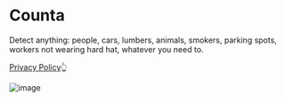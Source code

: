 # Counta

Detect anything: people, cars, lumbers, animals, smokers, parking spots, workers not wearing hard hat, whatever you need to.

<a href="privacy.md" title="Privacy">Privacy Policy</a>👆

![image](https://github.com/jack2684/counta-public/assets/1225301/a1ef18ac-b2f8-4b19-89fc-3281894a54d6)
